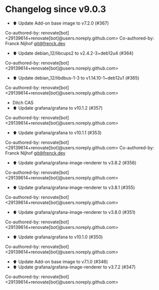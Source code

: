 # Changelog since v9.0.3
- ⬆️ Update Add-on base image to v7.2.0 (#367)

Co-authored-by: renovate[bot] <29139614+renovate[bot]@users.noreply.github.com>
Co-authored-by: Franck Nijhof <git@frenck.dev> 
- ⬆️ Update debian_12/libcups2 to v2.4.2-3+deb12u4 (#364)

Co-authored-by: renovate[bot] <29139614+renovate[bot]@users.noreply.github.com> 
- ⬆️ Update debian_12/libdbus-1-3 to v1.14.10-1~deb12u1 (#365)

Co-authored-by: renovate[bot] <29139614+renovate[bot]@users.noreply.github.com> 
- Ditch CAS 
- ⬆️ Update grafana/grafana to v10.1.2 (#357)

Co-authored-by: renovate[bot] <29139614+renovate[bot]@users.noreply.github.com> 
- ⬆️ Update grafana/grafana to v10.1.1 (#353)

Co-authored-by: renovate[bot] <29139614+renovate[bot]@users.noreply.github.com>
Co-authored-by: Franck Nijhof <git@frenck.dev> 
- ⬆️ Update grafana/grafana-image-renderer to v3.8.2 (#356)

Co-authored-by: renovate[bot] <29139614+renovate[bot]@users.noreply.github.com> 
- ⬆️ Update grafana/grafana-image-renderer to v3.8.1 (#355)

Co-authored-by: renovate[bot] <29139614+renovate[bot]@users.noreply.github.com> 
- ⬆️ Update grafana/grafana-image-renderer to v3.8.0 (#351)

Co-authored-by: renovate[bot] <29139614+renovate[bot]@users.noreply.github.com> 
- ⬆️ Update grafana/grafana to v10.1.0 (#350)

Co-authored-by: renovate[bot] <29139614+renovate[bot]@users.noreply.github.com> 
- ⬆️ Update Add-on base image to v7.1.0 (#346) 
- ⬆️ Update grafana/grafana-image-renderer to v3.7.2 (#347)

Co-authored-by: renovate[bot] <29139614+renovate[bot]@users.noreply.github.com> 
